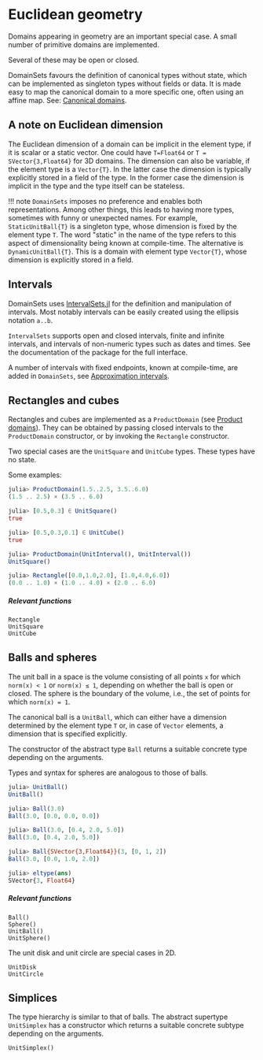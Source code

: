 # Euclidean geometry

Domains appearing in geometry are an important special case. A small number of
primitive domains are implemented.

Several of these may be open or closed.

DomainSets favours the definition of canonical types without state, which can
be implemented as singleton types without fields or data. It is made easy to map the
canonical domain to a more specific one, often using
an affine map. See: [Canonical domains](@ref).

## A note on Euclidean dimension

The Euclidean dimension of a domain can be implicit in the element type, if it
is scalar or a static vector. One could have `T=Float64` or
`T = SVector{3,Float64}` for 3D domains. The dimension can also be variable, if the element type is a `Vector{T}`. In the latter case the dimension is typically
explicitly stored in a field of the type. In the former case the dimension is implicit in the type and the type itself can be stateless.

!!! note
    `DomainSets` imposes no preference and enables both representations. Among other
    things, this leads to having more types, sometimes with funny or unexpected names.
    For example, `StaticUnitBall{T}` is a singleton type,
    whose dimension is fixed by the element type `T`. The word "static" in the name of the type refers to this aspect of dimensionality being known at compile-time.
    The alternative is `DynamicUnitBall{T}`. This is a domain with element type `Vector{T}`, whose dimension is explicitly stored in a field.


## Intervals

DomainSets uses [IntervalSets.jl](https://github.com/JuliaMath/IntervalSets.jl)
for the definition and manipulation of intervals. Most notably intervals can be
easily created using the ellipsis notation `a..b`.

`IntervalSets` supports open and closed intervals, finite and infinite intervals,
and intervals of non-numeric types such as dates and times. See the documentation
of the package for the full interface.

A number of intervals with fixed endpoints, known at compile-time, are added in
`DomainSets`, see [Approximation intervals](@ref).

## Rectangles and cubes

Rectangles and cubes are implemented as a `ProductDomain` (see [Product domains](@ref)).
They can be obtained by passing closed intervals to the `ProductDomain` constructor,
or by invoking the `Rectangle` constructor.

Two special cases are the `UnitSquare` and `UnitCube` types. These types have no state.

Some examples:
```julia
julia> ProductDomain(1.5..2.5, 3.5..6.0)
(1.5 .. 2.5) × (3.5 .. 6.0)

julia> [0.5,0.3] ∈ UnitSquare()
true

julia> [0.5,0.3,0.1] ∈ UnitCube()
true

julia> ProductDomain(UnitInterval(), UnitInterval())
UnitSquare()

julia> Rectangle([0.0,1.0,2.0], [1.0,4.0,6.0])
(0.0 .. 1.0) × (1.0 .. 4.0) × (2.0 .. 6.0)
```

##### Relevant functions

```@docs; canonical=false
Rectangle
UnitSquare
UnitCube
```

## Balls and spheres

The unit ball in a space is the volume consisting of all points `x` for which
`norm(x) < 1` or `norm(x) ≤ 1`, depending on whether the ball is open or closed.
The sphere is the boundary of the volume, i.e., the set of points for which
`norm(x) = 1`.

The canonical ball is a `UnitBall`, which can either have a dimension determined
by the element type `T` or, in case of `Vector` elements, a dimension that is
specified explicitly.

The constructor of the abstract type `Ball` returns a suitable concrete type depending on the arguments.

Types and syntax for spheres are analogous to those of balls.
```julia
julia> UnitBall()
UnitBall()

julia> Ball(3.0)
Ball(3.0, [0.0, 0.0, 0.0])

julia> Ball(3.0, [0.4, 2.0, 5.0])
Ball(3.0, [0.4, 2.0, 5.0])

julia> Ball{SVector{3,Float64}}(3, [0, 1, 2])
Ball(3.0, [0.0, 1.0, 2.0])

julia> eltype(ans)
SVector{3, Float64}
```

##### Relevant functions

```@docs; canonical=false
Ball()
Sphere()
UnitBall()
UnitSphere()
```

The unit disk and unit circle are special cases in 2D.
```@docs; canonical=false
UnitDisk
UnitCircle
```


## Simplices

The type hierarchy is similar to that of balls. The abstract supertype
`UnitSimplex` has a constructor which returns a suitable concrete subtype
depending on the arguments.

```@docs; canonical=false
UnitSimplex()
```
